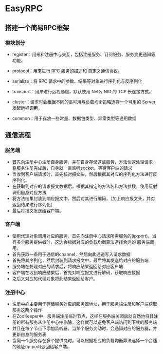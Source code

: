 # EasyRPC
## 搭建一个简易RPC框架

### 模块划分

+ register：用来和注册中心交互，包括注册服务、订阅服务、服务变更通知等功能。

+ protocol：用来进行 RPC 服务的描述和 自定义通信协议。

+ serialize：将 RPC 请求中的参数、结果等对象进行序列化与反序列化

+ transport：用来进行远程通信，默认使用 Netty NIO 的 TCP 长连接方式。

+ cluster：请求时会根据不同的高可用与负载均衡策略选择一个可用的 Server 发起远程调用。
+ common：用于存放一些常量、数据包类型、异常类型等通用数据



## 通信流程
### 服务端
+ 首先向注册中心注册自身服务，并在自身存储这些服务，方法快速处理请求，将服务注册完成后，自身就一直监听socket，等待客户端的请求
+ 当收到客户端请求时，首先核对报文头，然后根据其对应的序列化方法进行反序列化。
+ 在获取到对应的请求报文数据后，根据其指定的方法名和方法参数，使用反射调用自身对应方法
+ 将方法结果封装到响应报文中，然后对其进行编码，（加上响应报文头，并对返回结果进行序列化）
+ 最后将报文发送给客户端。

### 客户端

+ 使用代理对象调用对应的服务，首先向注册中心请求所需服务的(ip:port)，当有多个服务提供者时，这边会根据对应的负载均衡算法选择合适的
服务端调用。
+ 首先获取一条用于通信的channel，然后向此通道写入请求数据
+ 首先将其序列化，然后封装到请求报文中，最后将其发送给对应的服务端
+ 服务端在处理对应的请求后，将响应结果返回给对应客户端
+ 客户端在收到响应结果后，首先对响应报文进行解码，获取响应数据
+ 之后又对应的代理对象将此结果返回给客户。

### 注册中心
+ 注册中心主要用于存储服务对应的服务器地址，用于服务端注册和客户端获取服务这两个操作
+ 在ZooKeeper中，服务端注册临时节点，这样在服务端关闭后就自然地将其注册的所有服务从注册中心中删除，这样就可以避免客户端访问到下线的服务端
+ 并且在每个节点下添加监听器，当某个服务变动时，会通知对应的服务器，并更新自身的服务表
+ 当同一个服务存在多个提供商时，可以根据相应的负载均衡算法选择一个合适的地址(ip:port)返回给客户端。
